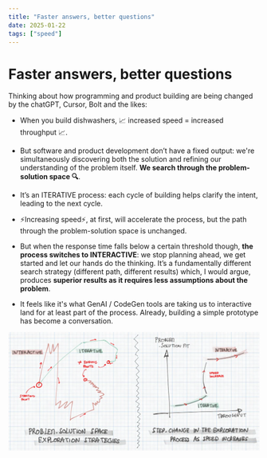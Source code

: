 ```yaml
---
title: "Faster answers, better questions"
date: 2025-01-22
tags: ["speed"]
---
```


# Faster answers, better questions

Thinking about how programming and product building are being changed by the chatGPT, Cursor, Bolt and the likes:

- When you build dishwashers, 📈 increased speed = increased throughput 📈.

- But software and product development don’t have a fixed output: we're simultaneously discovering both the solution and refining our understanding of the problem itself. **We search through the problem-solution space 🔍**.

- It’s an ITERATIVE process: each cycle of building helps clarify the intent, leading to the next cycle.

- ⚡Increasing speed⚡, at first, will accelerate the process, but the path through the problem-solution space is unchanged.

- But when the response time falls below a certain threshold though, **the process switches to INTERACTIVE**: we stop planning ahead, we get started and let our hands do the thinking. It’s a fundamentally different search strategy (different path, different results) which, I would argue, produces **superior results as it requires less assumptions about the problem**.

- It feels like it's what GenAI / CodeGen tools are taking us to interactive land for at least part of the process. Already, building a simple prototype has become a conversation.

![Problem-solution space exploration strategies](../images/substack-test-image.webp)
